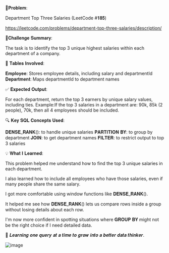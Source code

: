 🎯𝐏𝐫𝐨𝐛𝐥𝐞𝐦: 

Department Top Three Salaries (LeetCode #𝟏𝟖𝟓)

https://leetcode.com/problems/department-top-three-salaries/description/

📌𝐂𝐡𝐚𝐥𝐥𝐞𝐧𝐠𝐞 𝐒𝐮𝐦𝐦𝐚𝐫𝐲:

 The task is to identify the top 3 unique highest salaries within each department of a company.

📂 𝐓𝐚𝐛𝐥𝐞𝐬 𝐈𝐧𝐯𝐨𝐥𝐯𝐞𝐝:

𝐄𝐦𝐩𝐥𝐨𝐲𝐞𝐞: Stores employee details, including salary and departmentId
𝐃𝐞𝐩𝐚𝐫𝐭𝐦𝐞𝐧𝐭: Maps departmentId to department names

✅ 𝐄𝐱𝐩𝐞𝐜𝐭𝐞𝐝 𝐎𝐮𝐭𝐩𝐮𝐭:

 For each department, return the top 3 earners by unique salary values, including ties. 
 Example:If the top 3 salaries in a  department are: 90k, 85k (2 people), 70k, then all 4 employees should be included.

🔍 𝐊𝐞𝐲 𝐒𝐐𝐋 𝐂𝐨𝐧𝐜𝐞𝐩𝐭𝐬 𝐔𝐬𝐞𝐝:

𝐃𝐄𝐍𝐒𝐄_𝐑𝐀𝐍𝐊(): to handle unique salaries
𝐏𝐀𝐑𝐓𝐈𝐓𝐈𝐎𝐍 𝐁𝐘: to group by department
𝐉𝐎𝐈𝐍: to get department names
𝐅𝐈𝐋𝐓𝐄𝐑: to restrict output to top 3 salaries

💡 𝐖𝐡𝐚𝐭 𝐈 𝐋𝐞𝐚𝐫𝐧𝐞𝐝:

This problem helped me understand how to find the top 3 unique salaries in each department.

I also learned how to include all employees who have those salaries, even if many people share the same salary.

I got more comfortable using window functions like 𝐃𝐄𝐍𝐒𝐄_𝐑𝐀𝐍𝐊().

It helped me see how 𝐃𝐄𝐍𝐒𝐄_𝐑𝐀𝐍𝐊() lets us compare rows inside a group without losing details about each row.

I'm now more confident in spotting situations where 𝐆𝐑𝐎𝐔𝐏 𝐁𝐘 might not be the right choice if I need detailed data.

🚀 𝑳𝒆𝒂𝒓𝒏𝒊𝒏𝒈 𝒐𝒏𝒆 𝒒𝒖𝒆𝒓𝒚 𝒂𝒕 𝒂 𝒕𝒊𝒎𝒆 𝒕𝒐 𝒈𝒓𝒐𝒘 𝒊𝒏𝒕𝒐 𝒂 𝒃𝒆𝒕𝒕𝒆𝒓 𝒅𝒂𝒕𝒂 𝒕𝒉𝒊𝒏𝒌𝒆𝒓.

![image](https://github.com/user-attachments/assets/8f1bc2b9-c7dd-4ec5-99d1-7b021fece976)

